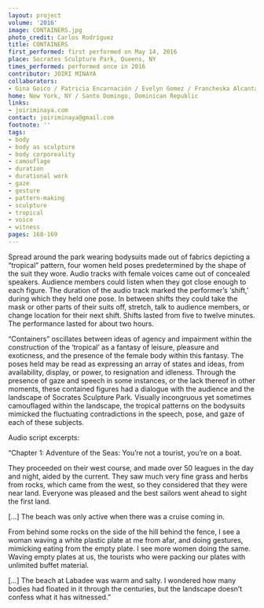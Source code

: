 ```yaml
---
layout: project
volume: '2016'
image: CONTAINERS.jpg
photo_credit: Carlos Rodríguez
title: CONTAINERS
first_performed: first performed on May 14, 2016
place: Socrates Sculpture Park, Queens, NY
times_performed: performed once in 2016
contributor: JOIRI MINAYA
collaborators:
- Gina Goico / Patricia Encarnación / Evelyn Gomez / Francheska Alcantara
home: New York, NY / Santo Domingo, Dominican Republic
links:
- joiriminaya.com
contact: joiriminaya@gmail.com
footnote: ''
tags:
- body
- body as sculpture
- body corporeality
- camouflage
- duration
- durational work
- gaze
- gesture
- pattern-making
- sculpture
- tropical
- voice
- witness
pages: 168-169
---
```


Spread around the park wearing bodysuits made out of fabrics depicting a “tropical” pattern, four women held poses predetermined by the shape of the suit they wore. Audio tracks with female voices came out of concealed speakers. Audience members could listen when they got close enough to each figure. The duration of the audio track marked the performer’s ‘shift,’ during which they held one pose. In between shifts they could take the mask or other parts of their suits off, stretch, talk to audience members, or change location for their next shift. Shifts lasted from five to twelve minutes. The performance lasted for about two hours.

“Containers” oscillates between ideas of agency and impairment within the construction of the ‘tropical’ as a fantasy of leisure, pleasure and exoticness, and the presence of the female body within this fantasy. The poses held may be read as expressing an array of states and ideas, from availability, display, or power, to resignation and idleness. Through the presence of gaze and speech in some instances, or the lack thereof in other moments, these contained figures had a dialogue with the audience and the landscape of Socrates Sculpture Park. Visually incongruous yet sometimes camouflaged within the landscape, the tropical patterns on the bodysuits mimicked the fluctuating contradictions in the speech, pose, and gaze of each of these subjects.

Audio script excerpts:

“Chapter 1: Adventure of the Seas: You’re not a tourist, you’re on a boat.

They proceeded on their west course, and made over 50 leagues in the day and night, aided by the current. They saw much very fine grass and herbs from rocks, which came from the west, so they considered that they were near land. Everyone was pleased and the best sailors went ahead to sight the first land.

[…] The beach was only active when there was a cruise coming in.

From behind some rocks on the side of the hill behind the fence, I see a woman waving a white plastic plate at me from afar, and doing gestures, mimicking eating from the empty plate. I see more women doing the same. Waving empty plates at us, the tourists who were packing our plates with unlimited buffet material.

[…] The beach at Labadee was warm and salty. I wondered how many bodies had floated in it through the centuries, but the landscape doesn’t confess what it has witnessed.”
